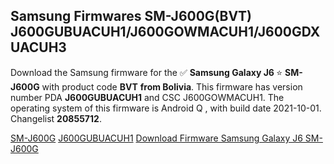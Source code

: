 <h2>Samsung Firmwares SM-J600G(BVT) J600GUBUACUH1/J600GOWMACUH1/J600GDXUACUH3</h2>
Download the Samsung firmware for the ✅ <strong>Samsung Galaxy J6 </strong> ⭐ <strong>SM-J600G</strong> with product code <strong>BVT</strong> <strong> from Bolivia</strong>. This firmware has version number PDA <strong>J600GUBUACUH1</strong> and CSC J600GOWMACUH1. The operating system of this firmware is Android Q , with build date 2021-10-01. Changelist <strong>20855712</strong>.


[SM-J600G](https://samfirm.shop/samsung/model/SM-J600G)
[J600GUBUACUH1](https://samfirm.shop/samsung/pda/J600GUBUACUH1)
[Download Firmware Samsung Galaxy J6 SM-J600G](https://samfirm.shop/samsung/firmware/462248)
